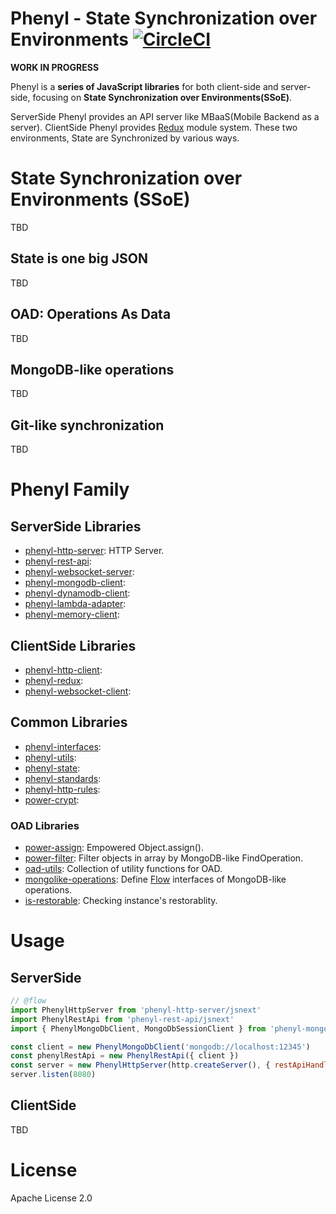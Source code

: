 # Phenyl - State Synchronization over Environments [![CircleCI](https://circleci.com/gh/phenyl-js/phenyl.svg?style=shield&circle-token=e5b0170cf6df4acd73f13c66cc37e0cb1a56948c)](https://circleci.com/gh/phenyl-js/phenyl)
**WORK IN PROGRESS**

Phenyl is a **series of JavaScript libraries** for both client-side and server-side, focusing on **State Synchronization over Environments(SSoE)**.

ServerSide Phenyl provides an API server like MBaaS(Mobile Backend as a server).
ClientSide Phenyl provides [Redux](https://redux.js.org) module system.
These two environments, State are Synchronized by various ways.

# State Synchronization over Environments (SSoE)
TBD

## State is one big JSON
TBD

## OAD: Operations As Data
TBD

## MongoDB-like operations
TBD

## Git-like synchronization
TBD

# Phenyl Family
## ServerSide Libraries
- [phenyl-http-server](https://github.com/phenyl-js/phenyl/tree/master/modules/phenyl-http-server): HTTP Server.
- [phenyl-rest-api](https://github.com/phenyl-js/phenyl/tree/master/modules/phenyl-rest-api):
- [phenyl-websocket-server](https://github.com/phenyl-js/phenyl/tree/master/modules/phenyl-websocket-server):
- [phenyl-mongodb-client](https://github.com/phenyl-js/phenyl/tree/master/modules/phenyl-mongodb-client):
- [phenyl-dynamodb-client](https://github.com/phenyl-js/phenyl/tree/master/modules/phenyl-dynamodb-client):
- [phenyl-lambda-adapter](https://github.com/phenyl-js/phenyl/tree/master/modules/phenyl-lambda-adapter):
- [phenyl-memory-client](https://github.com/phenyl-js/phenyl/tree/master/modules/phenyl-memory-client):

## ClientSide Libraries
- [phenyl-http-client](https://github.com/phenyl-js/phenyl/tree/master/modules/phenyl-http-client):
- [phenyl-redux](https://github.com/phenyl-js/phenyl/tree/master/modules/phenyl-redux):
- [phenyl-websocket-client](https://github.com/phenyl-js/phenyl/tree/master/modules/phenyl-websocket-client):

## Common Libraries
- [phenyl-interfaces](https://github.com/phenyl-js/phenyl/tree/master/modules/phenyl-interfaces):
- [phenyl-utils](https://github.com/phenyl-js/phenyl/tree/master/modules/phenyl-utils):
- [phenyl-state](https://github.com/phenyl-js/phenyl/tree/master/modules/phenyl-state):
- [phenyl-standards](https://github.com/phenyl-js/phenyl/tree/master/modules/phenyl-standards):
- [phenyl-http-rules](https://github.com/phenyl-js/phenyl/tree/master/modules/phenyl-):
- [power-crypt](https://github.com/phenyl-js/phenyl/tree/master/modules/power-crypt):

### OAD Libraries
- [power-assign](https://github.com/phenyl-js/phenyl/tree/master/modules/power-assign): Empowered Object.assign().
- [power-filter](https://github.com/phenyl-js/phenyl/tree/master/modules/power-filter): Filter objects in array by MongoDB-like FindOperation.
- [oad-utils](https://github.com/phenyl-js/phenyl/tree/master/modules/oad-utils): Collection of utility functions for OAD.
- [mongolike-operations](https://github.com/phenyl-js/phenyl/tree/master/modules/mongolike-operations): Define [Flow](https://flowtype.org) interfaces of MongoDB-like operations.
- [is-restorable](https://github.com/phenyl-js/phenyl/tree/master/modules/is-restorable): Checking instance's restorablity.

# Usage
## ServerSide
```js
// @flow
import PhenylHttpServer from 'phenyl-http-server/jsnext'
import PhenylRestApi from 'phenyl-rest-api/jsnext'
import { PhenylMongoDbClient, MongoDbSessionClient } from 'phenyl-mongodb-client/jsnext'

const client = new PhenylMongoDbClient('mongodb://localhost:12345')
const phenylRestApi = new PhenylRestApi({ client })
const server = new PhenylHttpServer(http.createServer(), { restApiHandler: phenylRestApi })
server.listen(8080)
```

## ClientSide
TBD

# License
Apache License 2.0
